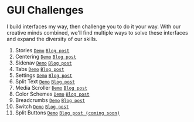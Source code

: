 # GUI Challenges
I build interfaces my way, then challenge you to do it your way. With our creative minds combined, we'll find multiple ways to solve these interfaces and expand the diversity of our skills.

1. Stories [`Demo`](https://gui-challenges.web.app/stories/dist/) [`Blog post`](https://web.dev/building-a-stories-component/)
2. Centering [`Demo`](https://gui-challenges.web.app/centering/dist/) [`Blog post`](https://web.dev/centering-in-css/)
3. Sidenav [`Demo`](https://gui-challenges.web.app/sidenav/dist/) [`Blog post`](https://web.dev/building-a-sidenav-component/)
4. Tabs [`Demo`](https://gui-challenges.web.app/tabs/dist/) [`Blog post`](https://web.dev/building-a-tabs-component/)
5. Settings [`Demo`](https://gui-challenges.web.app/settings/dist/) [`Blog post`](https://web.dev/building-a-settings-component/)
6. Split Text [`Demo`](https://gui-challenges.web.app/split-text/dist/) [`Blog post`](https://web.dev/building-split-text-animations/)
7. Media Scroller [`Demo`](https://gui-challenges.web.app/media-scroller/dist/) [`Blog post`](https://web.dev/building-a-media-scroller-component/)
8. Color Schemes [`Demo`](https://gui-challenges.web.app/color-schemes/dist/) [`Blog post`](https://web.dev/building-a-color-scheme/)
9. Breadcrumbs [`Demo`](https://gui-challenges.web.app/breadcrumbs/dist/) [`Blog post`](https://web.dev/building-a-breadcrumbs-component/)
10. Switch [`Demo`](https://gui-challenges.web.app/switch/dist/) [`Blog post`](https://web.dev/building-a-switch-component/)
11. Split Buttons [`Demo`](https://gui-challenges.web.app/split-buttons/dist/) [`Blog post (coming soon)`](https://web.dev/building-a-split-button-component/)
